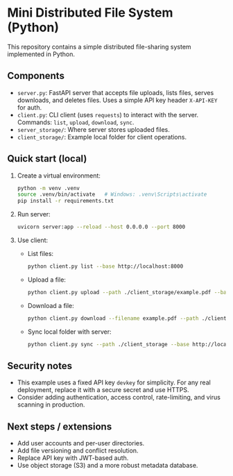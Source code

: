 
# Mini Distributed File System (Python)

This repository contains a simple distributed file-sharing system implemented in Python.

## Components
- `server.py`: FastAPI server that accepts file uploads, lists files, serves downloads, and deletes files. Uses a simple API key header `X-API-KEY` for auth.
- `client.py`: CLI client (uses `requests`) to interact with the server. Commands: `list`, `upload`, `download`, `sync`.
- `server_storage/`: Where server stores uploaded files.
- `client_storage/`: Example local folder for client operations.

## Quick start (local)
1. Create a virtual environment:
   ```bash
   python -m venv .venv
   source .venv/bin/activate   # Windows: .venv\Scripts\activate
   pip install -r requirements.txt
   ```

2. Run server:
   ```bash
   uvicorn server:app --reload --host 0.0.0.0 --port 8000
   ```

3. Use client:
   - List files:
     ```bash
     python client.py list --base http://localhost:8000
     ```
   - Upload a file:
     ```bash
     python client.py upload --path ./client_storage/example.pdf --base http://localhost:8000
     ```
   - Download a file:
     ```bash
     python client.py download --filename example.pdf --path ./client_storage --base http://localhost:8000
     ```
   - Sync local folder with server:
     ```bash
     python client.py sync --path ./client_storage --base http://localhost:8000
     ```

## Security notes
- This example uses a fixed API key `devkey` for simplicity. For any real deployment, replace it with a secure secret and use HTTPS.
- Consider adding authentication, access control, rate-limiting, and virus scanning in production.

## Next steps / extensions
- Add user accounts and per-user directories.
- Add file versioning and conflict resolution.
- Replace API key with JWT-based auth.
- Use object storage (S3) and a more robust metadata database.

